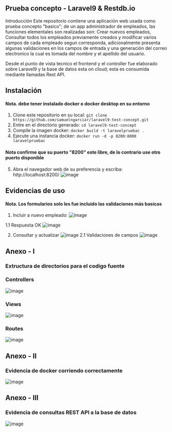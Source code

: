 
## Prueba concepto - Laravel9 & Restdb.io
Introducción
Este repositorio contiene una aplicación web usada como prueba concepto "basico"; de un app administrador de empleados, las funciones elementales son realizadas son:
Crear nuevos empleados, Consultar todos los empleados previamente creados y modificar varios campos de cada empleado segun corresponda, adicionalmente
presenta algunas validaciones en los campos de entrada y una generación del correo electronico la cual es tomada del nombre y el apellido del usuario.

Desde el punto de vista tecnico el frontend y el controller fue elaborado sobre Laravel9 y la base de datos esta on cloud; esta es consumida mediante
llamadas Rest API.

## Instalación
#### Nota. debe tener instalado docker o docker desktop en su entorno
1. Clone este repositorio en su local: ```git clone https://github.com/samuelngarciar/laravel9-test-concept.git```
2. Entre en el directorio generado: ```cd laravel9-test-concept```
3. Compile la imagen docker: ```docker build -t laravelpruebac .```
4. Ejecute una instancia docker: ```docker run -d -p 8200:8000 laravelpruebac```
#### Nota confirme que su puerto "8200" este libre, de lo contrario use otro puerto disponible
5. Abra el navegador web de su preferencia y escriba: http://localhost:8200/
![image](https://github.com/samuelngarciar/laravel9-test-concept/assets/84947793/d63a9ff5-5a36-4182-af84-561be31a1e6a)

## Evidencias de uso
#### Nota. Los formularios solo les fue incluido las validaciones más basicas
1. Incluir a nuevo empleado:
![image](https://github.com/samuelngarciar/laravel9-test-concept/assets/84947793/681b45e6-821e-4d52-b20b-0d0555bec9a6)


1.1 Respuesta OK
![image](https://github.com/samuelngarciar/laravel9-test-concept/assets/84947793/fa0b6e3b-a8d8-4ff5-aec0-d2e1d99ffb19)

2. Consultar y actualizar
   ![image](https://github.com/samuelngarciar/laravel9-test-concept/assets/84947793/1e9defd5-acaa-4d79-b6c6-45645b760d94)
2.1 Validaciones de campos
   ![image](https://github.com/samuelngarciar/laravel9-test-concept/assets/84947793/2aa8c911-a469-4b55-90e3-34d4dd258fe6)


## Anexo - I
### Extructura de directorios para el codigo fuente
### Controllers
![image](https://github.com/samuelngarciar/laravel9-test-concept/assets/84947793/25139830-9388-4466-8c71-0d74304b2d0f)


### Views
![image](https://github.com/samuelngarciar/laravel9-test-concept/assets/84947793/bcab3dbc-e7d2-4c46-892b-d841d87980b5)


### Routes
![image](https://github.com/samuelngarciar/laravel9-test-concept/assets/84947793/faa96fa0-5046-40ef-9cb0-cd9f544b5e15)



## Anexo - II
### Evidencia de docker corriendo correctamente
![image](https://github.com/samuelngarciar/laravel9-test-concept/assets/84947793/67c51a36-05ac-47ef-a647-c816cda85bda)


## Anexo - III
### Evidencia de consultas REST API a la base de datos
![image](https://github.com/samuelngarciar/laravel9-test-concept/assets/84947793/1dba1a6c-3f36-477d-8b10-ea6847895919)











